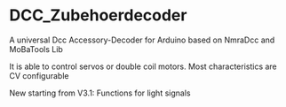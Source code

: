 # DCC_Zubehoerdecoder
A universal Dcc Accessory-Decoder for Arduino based on NmraDcc and MoBaTools Lib

It is able to control servos or double coil motors. Most characteristics are CV configurable

New starting from V3.1: Functions for light signals
